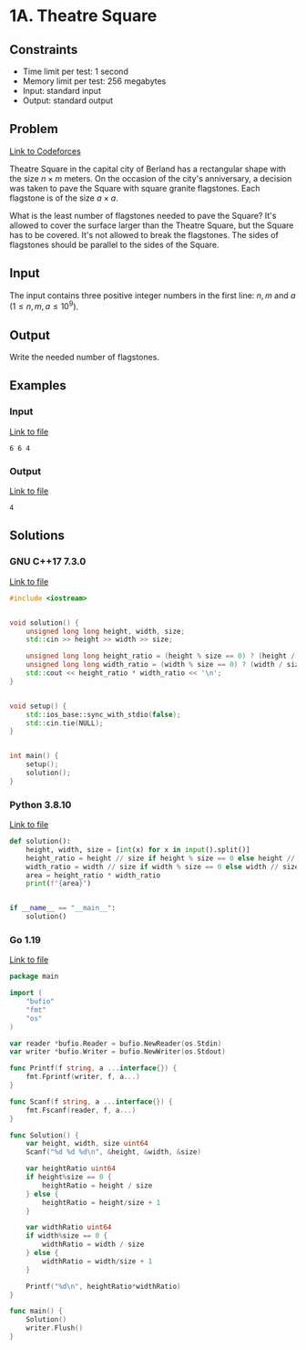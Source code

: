 # 1A. Theatre Square

## Constraints

  - Time limit per test: 1 second
  - Memory limit per test: 256 megabytes
  - Input: standard input
  - Output: standard output

## Problem

[Link to Codeforces](https://codeforces.com/problemset/problem/1/A)

Theatre Square in the capital city of Berland has a rectangular shape with the size $n \times m$ meters. On the occasion of the city's anniversary, a decision was taken to pave the Square with square granite flagstones. Each flagstone is of the size $a \times a$.

What is the least number of flagstones needed to pave the Square? It's allowed to cover the surface larger than the Theatre Square, but the Square has to be covered. It's not allowed to break the flagstones. The sides of flagstones should be parallel to the sides of the Square.

## Input

The input contains three positive integer numbers in the first line: $n$, $m$ and $a$ $(1 \leq n, m, a \leq 10^9)$.

## Output

Write the needed number of flagstones.

## Examples

### Input

[Link to file](input_0.txt)

```
6 6 4
```

### Output

[Link to file](expected_0.txt)

```
4
```

## Solutions

### GNU C++17 7.3.0

[Link to file](solution.cpp)

```cpp
#include <iostream>


void solution() {
    unsigned long long height, width, size;
    std::cin >> height >> width >> size;

    unsigned long long height_ratio = (height % size == 0) ? (height / size) : ((height / size) + 1);
    unsigned long long width_ratio = (width % size == 0) ? (width / size) : ((width / size) + 1);
    std::cout << height_ratio * width_ratio << '\n';
}


void setup() {
    std::ios_base::sync_with_stdio(false);
    std::cin.tie(NULL);
}


int main() {
    setup();
    solution();
}
```

### Python 3.8.10

[Link to file](solution.py)

```python
def solution():
    height, width, size = [int(x) for x in input().split()]
    height_ratio = height // size if height % size == 0 else height // size + 1
    width_ratio = width // size if width % size == 0 else width // size + 1
    area = height_ratio * width_ratio
    print(f"{area}")


if __name__ == "__main__":
    solution()
```

### Go 1.19

[Link to file](solution.go)

```go
package main

import (
	"bufio"
	"fmt"
	"os"
)

var reader *bufio.Reader = bufio.NewReader(os.Stdin)
var writer *bufio.Writer = bufio.NewWriter(os.Stdout)

func Printf(f string, a ...interface{}) {
	fmt.Fprintf(writer, f, a...)
}

func Scanf(f string, a ...interface{}) {
	fmt.Fscanf(reader, f, a...)
}

func Solution() {
	var height, width, size uint64
	Scanf("%d %d %d\n", &height, &width, &size)

	var heightRatio uint64
	if height%size == 0 {
		heightRatio = height / size
	} else {
		heightRatio = height/size + 1
	}

	var widthRatio uint64
	if width%size == 0 {
		widthRatio = width / size
	} else {
		widthRatio = width/size + 1
	}

	Printf("%d\n", heightRatio*widthRatio)
}

func main() {
	Solution()
	writer.Flush()
}
```
